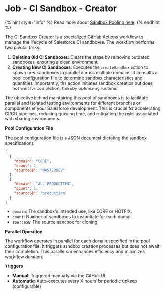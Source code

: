 # Job - CI Sandbox - Creator

{% hint style="info" %}
Read more about [Sandbox Pooling here](broken-reference).
{% endhint %}

The CI Sandbox Creator is a specialized GitHub Actions workflow to manage the lifecycle of Salesforce CI sandboxes. The workflow performs two pivotal tasks:

1. **Deleting Old CI Sandboxes**: Clears the stage by removing outdated sandboxes, ensuring a clean environment.
2. **Creating New CI Sandboxes**: Executes the `createSandbox` action to spawn new sandboxes in parallel across multiple domains. It consults a pool configuration file to determine sandbox characteristics and quantities. Importantly, the action initiates sandbox creation but does not wait for completion, thereby optimizing runtime.

The objective behind maintaining this pool of sandboxes is to facilitate parallel and isolated testing environments for different branches or components of your Salesforce development. This is crucial for accelerating CI/CD pipelines, reducing queuing time, and mitigating the risks associated with sharing environments.

**Pool Configuration File**

The pool configuration file is a JSON document dictating the sandbox specifications:

```json
[
  {
    "domain": "CORE",
    "count": 2,
    "sourceSB": "MASTERDEV"
  },
  {
    "domain": "ALL-PRODUCTION",
    "count": 1,
    "sourceSB": "production"
  }
]
```

* `domain`: The sandbox's intended use, like CORE or HOTFIX.
* `count`: Number of sandboxes to instantiate for each domain.
* `sourceSB`: The source sandbox for cloning.

**Parallel Operation**

The workflow operates in parallel for each domain specified in the pool configuration file. It triggers sandbox creation processes but does not await their completion. This parallelism enhances efficiency and minimizes workflow duration.

**Triggers**

* **Manual**: Triggered manually via the GitHub UI.
* **Automatic**: Auto-executes every X hours for periodic upkeep (configurable)
